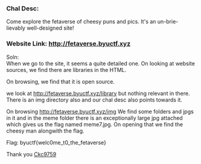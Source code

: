 ### Chal Desc:  
Come explore the fetaverse of cheesy puns and pics. It's an un-brie-lievably well-designed site!

### Website Link: http://fetaverse.byuctf.xyz

Soln:  
When we go to the site, it seems a quite detailed one. On looking at website sources, we find there are libraries in the HTML.

On browsing, we find that it is open source.

we look at http://fetaverse.byuctf.xyz/library but nothing relevant in there.
There is an img directory also and our chal desc also points towards it.

On browsing http://fetaverse.byuctf.xyz/img
We find some folders and jpgs in it and in the meme folder there is an exceptionally large jpg attached which gives us the flag named meme7.jpg.
On opening that we find the cheesy man alongwith the flag.

Flag: byuctf{welc0me_t0_the_fetaverse}

Thank you
[Ckc9759](https://github.com/ckc1404)
